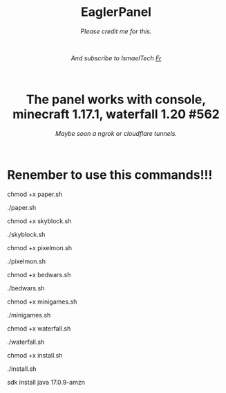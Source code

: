 <h1 align="center">EaglerPanel</h1>
<p align="center"><i>Please credit me for this.</i></p>
<br>
<p align="center"><i>And subscribe to IsmaelTech <a href="https://www.youtube.com/channel/UCwSd8pbURlMBAIxqq8EaELw?sub_confirmation=1">Fr</a></i></p>
<br>
<h1 align="center">The panel works with console, minecraft 1.17.1, waterfall 1.20 #562</h1>
<p align="center"><i>Maybe soon a ngrok or cloudflare tunnels.</i></p>
<br>
<h1> Renember to use this commands!!! </h1>
<p>chmod +x paper.sh</p>
<p>./paper.sh</p>
<p>chmod +x skyblock.sh</p>
<p>./skyblock.sh</p>
<p>chmod +x pixelmon.sh</p>
<p>./pixelmon.sh</p>
<p>chmod +x bedwars.sh</p>
<p>./bedwars.sh</p>
<p>chmod +x minigames.sh</p>
<p>./minigames.sh</p>
<p>chmod +x waterfall.sh</p>
<p>./waterfall.sh</p>
<p>chmod +x install.sh

./install.sh

sdk install java 17.0.9-amzn</p>